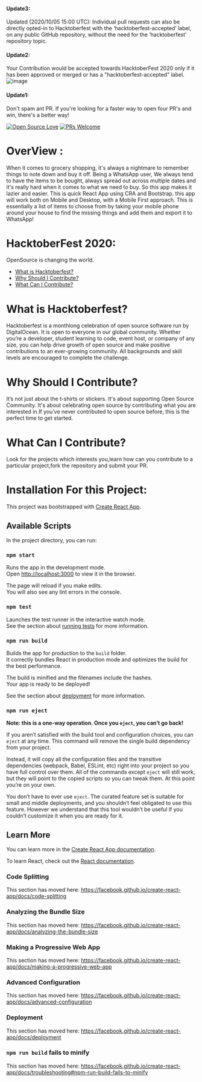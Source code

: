 #### Update3:
Updated (2020/10/05 15:00 UTC): Individual pull requests can also be directly opted-in to Hacktoberfest with the ‘hacktoberfest-accepted’ label, on any public GitHub repository, without the need for the ‘hacktoberfest’ repository topic.
#### Update2:
Your Contribution would be accepted towards HacktoberFest 2020 only if it has been approved or merged or has a "hacktoberfest-accepted" label.
![image](https://user-images.githubusercontent.com/53433312/95441866-49929200-0978-11eb-9fcb-adf3c935adba.png)
#### Update1:
Don't spam ant PR.
If you're looking for a faster way to open four PR's and win, there's a better way!

[![Open Source Love](https://badges.frapsoft.com/os/v1/open-source.svg?v=103)](https://github.com/ellerbrock/open-source-badge/)
[![PRs Welcome](https://img.shields.io/badge/PRs-welcome-brightgreen.svg?style=flat-square)](http://makeapullrequest.com)   
# OverView :
When it comes to grocery shopping, it's always a nightmare to remember things to note down and buy it off. Being a WhatsApp user, We always tend to have the items to be bought, always spread out across multiple dates and it's really hard when it comes to what we need to buy.
So this app makes it lazier and easier. This is quick React App using CRA and Bootstrap. this app will work both on Mobile and Desktop, with a Mobile First approach.
This is essentially a list of items to choose from by taking your mobile phone around your house to find the missing things and add them and export it to WhatsApp! 

# HacktoberFest 2020:
OpenSource is changing the world.

- [What is Hacktoberfest?](#what-is-hacktoberfest)
- [Why Should I Contribute?](#-why-should-i-contribute)
- [What Can I Contribute?](#what-can-i-contribute)

# What is Hacktoberfest?
Hacktoberfest is a monthlong celebration of open source software run by DigitalOcean. It is open to everyone in our global community. Whether you’re a developer, student learning to code, event host, or company of any size, you can help drive growth of open source and make positive contributions to an ever-growing community. All backgrounds and skill levels are encouraged to complete the challenge.
# Why Should I Contribute?
It’s not just about the t-shirts or stickers. It's about supporting Open Source Community. It's about celebrating open source by contributing what you are interested in.If you’ve never contributed to open source before, this is the perfect time to get started.
# What Can I Contribute?
Look for the projects which interests you,learn how can you contribute to a particular project,fork the repository and submit your PR.
# Installation For this Project:

This project was bootstrapped with [Create React App](https://github.com/facebook/create-react-app).

## Available Scripts

In the project directory, you can run:

### `npm start`

Runs the app in the development mode.<br />
Open [http://localhost:3000](http://localhost:3000) to view it in the browser.

The page will reload if you make edits.<br />
You will also see any lint errors in the console.

### `npm test`

Launches the test runner in the interactive watch mode.<br />
See the section about [running tests](https://facebook.github.io/create-react-app/docs/running-tests) for more information.

### `npm run build`

Builds the app for production to the `build` folder.<br />
It correctly bundles React in production mode and optimizes the build for the best performance.

The build is minified and the filenames include the hashes.<br />
Your app is ready to be deployed!

See the section about [deployment](https://facebook.github.io/create-react-app/docs/deployment) for more information.

### `npm run eject`

**Note: this is a one-way operation. Once you `eject`, you can’t go back!**

If you aren’t satisfied with the build tool and configuration choices, you can `eject` at any time. This command will remove the single build dependency from your project.

Instead, it will copy all the configuration files and the transitive dependencies (webpack, Babel, ESLint, etc) right into your project so you have full control over them. All of the commands except `eject` will still work, but they will point to the copied scripts so you can tweak them. At this point you’re on your own.

You don’t have to ever use `eject`. The curated feature set is suitable for small and middle deployments, and you shouldn’t feel obligated to use this feature. However we understand that this tool wouldn’t be useful if you couldn’t customize it when you are ready for it.

## Learn More

You can learn more in the [Create React App documentation](https://facebook.github.io/create-react-app/docs/getting-started).

To learn React, check out the [React documentation](https://reactjs.org/).

### Code Splitting

This section has moved here: https://facebook.github.io/create-react-app/docs/code-splitting

### Analyzing the Bundle Size

This section has moved here: https://facebook.github.io/create-react-app/docs/analyzing-the-bundle-size

### Making a Progressive Web App

This section has moved here: https://facebook.github.io/create-react-app/docs/making-a-progressive-web-app

### Advanced Configuration

This section has moved here: https://facebook.github.io/create-react-app/docs/advanced-configuration

### Deployment

This section has moved here: https://facebook.github.io/create-react-app/docs/deployment

### `npm run build` fails to minify

This section has moved here: https://facebook.github.io/create-react-app/docs/troubleshooting#npm-run-build-fails-to-minify

